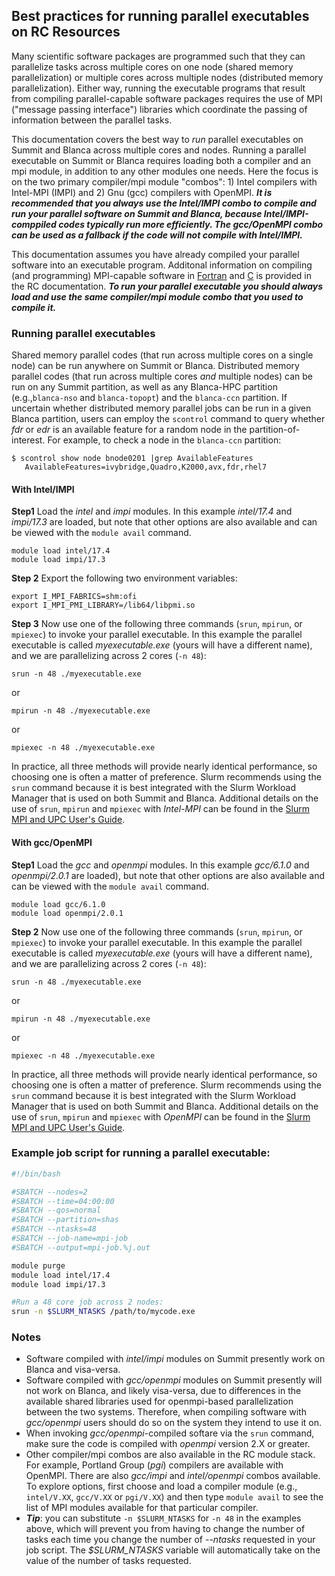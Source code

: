 ##  Best practices for running parallel executables on RC Resources

Many scientific software packages are programmed such that they can parallelize tasks across multiple cores on one node (shared memory parallelization) or multiple cores across multiple nodes (distributed memory parallelization).  Either way, running the executable programs that result from compiling parallel-capable software packages requires the use of MPI ("message passing interface") libraries which coordinate the passing of information between the parallel tasks.

This documentation covers the best way to _run_ parallel executables on Summit and Blanca across multiple cores and nodes. Running a parallel executable on Summit or Blanca requires loading both a compiler and an mpi module, in addition to any other modules one needs.  Here the focus is on the two primary compiler/mpi module "combos": 1) Intel compilers with Intel-MPI (IMPI) and 2) Gnu (gcc) compilers with OpenMPI.  ___It is recommended that you always use the Intel/IMPI combo to compile and run your parallel software on Summit and Blanca, because Intel/IMPI-comppiled codes typically run more efficiently. The gcc/OpenMPI combo can be used as a fallback if the code will not compile with Intel/IMPI.___

This documentation assumes you have already compiled your parallel software into an executable program.  Additonal information on compiling (and programming) MPI-capable software in [Fortran](https://curc.readthedocs.io/en/latest/programming/MPI-Fortran.html) and [C](https://curc.readthedocs.io/en/latest/programming/MPI-C.html) is provided in the RC documentation. ___To run your parallel executable you should always load and use the same compiler/mpi module combo that you used to compile it.___  



### Running parallel executables

Shared memory parallel codes (that run across multiple cores on a single node) can be run anywhere on Summit or Blanca.  Distributed memory parallel codes (that run across multiple cores _and_ multiple nodes) can be run on any Summit partition, as well as any Blanca-HPC partition (e.g.,`blanca-nso` and `blanca-topopt`) and the `blanca-ccn` partition.  If uncertain whether distributed memory parallel jobs can be run in a given Blanca partition, users can employ the `scontrol` command to query whether _fdr_ or _edr_ is an available feature for a random node in the partition-of-interest. For example, to check a node in the `blanca-ccn` partition: 
```
$ scontrol show node bnode0201 |grep AvailableFeatures
   AvailableFeatures=ivybridge,Quadro,K2000,avx,fdr,rhel7
   ```

#### With Intel/IMPI

__Step1__
Load the _intel_ and _impi_ modules. In this example _intel/17.4_ and _impi/17.3_ are loaded, but note that other options are also available and can be viewed with the `module avail` command.
```
module load intel/17.4
module load impi/17.3
```

__Step 2__
Export the following two environment variables:
```
export I_MPI_FABRICS=shm:ofi
export I_MPI_PMI_LIBRARY=/lib64/libpmi.so
```

__Step 3__
Now use one of the following three commands (`srun`, `mpirun`, or `mpiexec`) to invoke your parallel executable.  In this example the parallel executable is called _myexecutable.exe_ (yours will have a different name), and we are parallelizing across 2 cores (`-n 48`):
```
srun -n 48 ./myexecutable.exe
```
or
```
mpirun -n 48 ./myexecutable.exe
```
or
```
mpiexec -n 48 ./myexecutable.exe
```

In practice, all three methods will provide nearly identical performance, so choosing one is often a matter of preference. Slurm recommends using the `srun` command because it is best integrated with the Slurm Workload Manager that is used on both Summit and Blanca. Additional details on the use of `srun`, `mpirun` and `mpiexec` with _Intel-MPI_ can be found in the [Slurm MPI and UPC User's Guide](https://slurm.schedmd.com/mpi_guide.html#intel_mpi). 

#### With gcc/OpenMPI

__Step1__
Load the _gcc_ and _openmpi_ modules. In this example _gcc/6.1.0_ and _openmpi/2.0.1_ are loaded), but note that other options are also available and can be viewed with the `module avail` command.
```
module load gcc/6.1.0
module load openmpi/2.0.1
```

__Step 2__
Now use one of the following three commands (`srun`, `mpirun`, or `mpiexec`) to invoke your parallel executable. In this example the parallel executable is called _myexecutable.exe_ (yours will have a different name), and we are parallelizing across 2 cores (`-n 48`):
```
srun -n 48 ./myexecutable.exe
```
or
```
mpirun -n 48 ./myexecutable.exe
```
or
```
mpiexec -n 48 ./myexecutable.exe
```

In practice, all three methods will provide nearly identical performance, so choosing one is often a matter of preference. Slurm recommends using the `srun` command because it is best integrated with the Slurm Workload Manager that is used on both Summit and Blanca. Additional details on the use of `srun`, `mpirun` and `mpiexec` with _OpenMPI_ can be found in the [Slurm MPI and UPC User's Guide](https://slurm.schedmd.com/mpi_guide.html#open_mpi).

### Example job script for running a parallel executable:

```bash
#!/bin/bash

#SBATCH --nodes=2
#SBATCH --time=04:00:00
#SBATCH --qos=normal
#SBATCH --partition=shas
#SBATCH --ntasks=48
#SBATCH --job-name=mpi-job
#SBATCH --output=mpi-job.%j.out

module purge
module load intel/17.4
module load impi/17.3

#Run a 48 core job across 2 nodes:
srun -n $SLURM_NTASKS /path/to/mycode.exe
```

### Notes

* Software compiled with _intel/impi_ modules on Summit presently work on Blanca and visa-versa.
* Software compiled with _gcc/openmpi_ modules on Summit presently will not work on Blanca, and likely visa-versa, due to differences in the available shared libraries used for openmpi-based parallelization between the two systems. Therefore, when compiling software with _gcc/openmpi_ users should do so on the system they intend to use it on.
* When invoking _gcc/openmpi_-compiled softare via the `srun` command, make sure the code is compiled with _openmpi_ version 2.X or greater. 
* Other compiler/mpi combos are also available in the RC module stack.  For example, Portland Group (_pgi_) compilers are available with OpenMPI.  There are also _gcc/impi_ and _intel/openmpi_ combos available.  To explore options, first choose and load a compiler module (e.g., `intel/V.XX`, `gcc/V.XX` or `pgi/V.XX`) and then type `module avail` to see the list of MPI modules available for that particular compiler. 
* ___Tip___: you can substitute `-n $SLURM_NTASKS` for `-n 48` in the examples above, which will prevent you from having to change the number of tasks each time you change the number of _--ntasks_ requested in your job script.  The _$SLURM_NTASKS_ variable will automatically take on the value of the number of tasks requested.  







